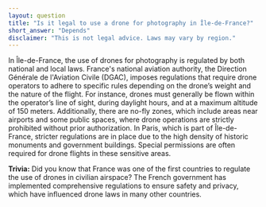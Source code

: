 ```yaml
---
layout: question
title: "Is it legal to use a drone for photography in Île-de-France?"
short_answer: "Depends"
disclaimer: "This is not legal advice. Laws may vary by region."
---
```


In Île-de-France, the use of drones for photography is regulated by both national and local laws. France's national aviation authority, the Direction Générale de l'Aviation Civile (DGAC), imposes regulations that require drone operators to adhere to specific rules depending on the drone’s weight and the nature of the flight. For instance, drones must generally be flown within the operator’s line of sight, during daylight hours, and at a maximum altitude of 150 meters. Additionally, there are no-fly zones, which include areas near airports and some public spaces, where drone operations are strictly prohibited without prior authorization. In Paris, which is part of Île-de-France, stricter regulations are in place due to the high density of historic monuments and government buildings. Special permissions are often required for drone flights in these sensitive areas.

**Trivia:** Did you know that France was one of the first countries to regulate the use of drones in civilian airspace? The French government has implemented comprehensive regulations to ensure safety and privacy, which have influenced drone laws in many other countries.
